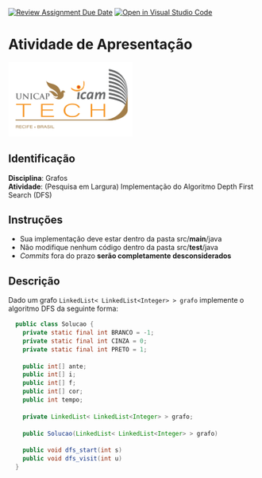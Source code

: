[![Review Assignment Due Date](https://classroom.github.com/assets/deadline-readme-button-24ddc0f5d75046c5622901739e7c5dd533143b0c8e959d652212380cedb1ea36.svg)](https://classroom.github.com/a/OtQWe80E)
[![Open in Visual Studio Code](https://classroom.github.com/assets/open-in-vscode-718a45dd9cf7e7f842a935f5ebbe5719a5e09af4491e668f4dbf3b35d5cca122.svg)](https://classroom.github.com/online_ide?assignment_repo_id=11920144&assignment_repo_type=AssignmentRepo)
# Atividade de Apresentação
<img src="assets/images/Unicap_Icam_Tech-01.png" alt="drawing" width="250"/>

## Identificação
**Disciplina**: Grafos
\
**Atividade**: (Pesquisa em Largura) Implementação do Algoritmo Depth First Search (DFS)

## Instruções
- Sua implementação deve estar dentro da pasta src/**main**/java 
- Não modifique nenhum código dentro da pasta src/**test**/java
- *Commits* fora do prazo **serão completamente desconsiderados**

##  Descrição
Dado um grafo ``LinkedList< LinkedList<Integer> > grafo`` implemente o algoritmo DFS da seguinte forma:
```java
  public class Solucao {
    private static final int BRANCO = -1;
    private static final int CINZA = 0;
    private static final int PRETO = 1;
    
    public int[] ante;
    public int[] i;
    public int[] f;
    public int[] cor;
    public int tempo;

    private LinkedList< LinkedList<Integer> > grafo;

    public Solucao(LinkedList< LinkedList<Integer> > grafo)
 
    public void dfs_start(int s)
    public void dfs_visit(int u)
  } 
```